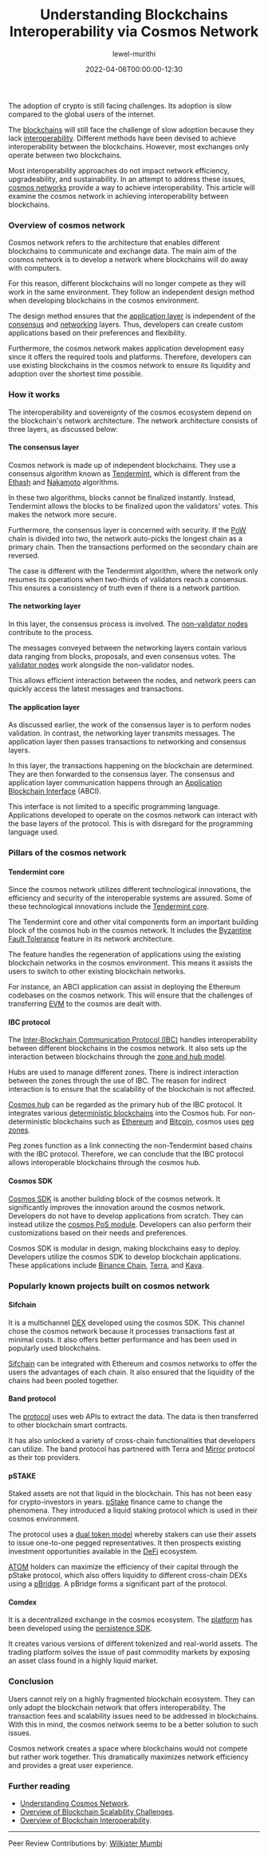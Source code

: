﻿---
layout: engineering-education
status: publish
published: true
url: /understanding-blockchains-interoperability-via-cosmos-network/
title: Understanding Blockchains Interoperability via Cosmos Network
description: This guide will discuss how to examine the cosmos network in achieving interoperability between blockchains.
author: lewel-murithi
date: 2022-04-06T00:00:00-12:30
topics: [Blockchain]
excerpt_separator: <!--more-->
images:

  - url: /engineering-education/understanding-blockchains-interoperability-via-cosmos-network/hero.jpg
    alt: Understanding Blockchains Interoperability via Cosmos Network Hero Image
---
The adoption of crypto is still facing challenges. Its adoption is slow compared to the global users of the internet.
<!--more-->
The [blockchains](https://www.ibm.com/topics/what-is-blockchain) will still face the challenge of slow adoption because they lack [interoperability](https://www.gemini.com/cryptopedia/why-is-interoperability-important-for-blockchain). Different methods have been devised to achieve interoperability between the blockchains. However, most exchanges only operate between two blockchains.

Most interoperability approaches do not impact network efficiency, upgradeability, and sustainability. In an attempt to address these issues, [cosmos networks](https://forkast.news/what-is-cosmos-the-internet-of-blockchains/) provide a way to achieve interoperability. This article will examine the cosmos network in achieving interoperability between blockchains.

### Overview of cosmos network
Cosmos network refers to the architecture that enables different blockchains to communicate and exchange data. The main aim of the cosmos network is to develop a network where blockchains will do away with computers.

For this reason, different blockchains will no longer compete as they will work in the same environment. They follow an independent design method when developing blockchains in the cosmos environment.

The design method ensures that the [application layer](https://coinmarketcap.com/alexandria/article/what-are-application-layer-protocols) is independent of the [consensus](https://www.coindesk.com/markets/2017/03/04/a-short-guide-to-blockchain-consensus-protocols/) and [networking](https://www.researchgate.net/figure/The-network-layer-of-a-blockchain-system-is-characterized-by-the-P2P-network-topology_fig1_327484523) layers. Thus, developers can create custom applications based on their preferences and flexibility.

Furthermore, the cosmos network makes application development easy since it offers the required tools and platforms. Therefore, developers can use existing blockchains in the cosmos network to ensure its liquidity and adoption over the shortest time possible.

### How it works
The interoperability and sovereignty of the cosmos ecosystem depend on the blockchain's network architecture. The network architecture consists of three layers, as discussed below:

#### The consensus layer
Cosmos network is made up of independent blockchains. They use a consensus algorithm known as [Tendermint](https://blog.cosmos.network/tendermint-explained-bringing-bft-based-pos-to-the-public-blockchain-domain-f22e274a0fdb), which is different from the [Ethash](https://academy.bit2me.com/en/what-is-the-algorithm-of-ethash-mining/) and [Nakamoto](https://medium.com/nakamo-to/nakamoto-consensus-21cd304f96ff) algorithms.

In these two algorithms, blocks cannot be finalized instantly. Instead, Tendermint allows the blocks to be finalized upon the validators' votes. This makes the network more secure.

Furthermore, the consensus layer is concerned with security. If the [PoW](https://www.fool.com/investing/stock-market/market-sectors/financials/cryptocurrency-stocks/proof-of-work) chain is divided into two, the network auto-picks the longest chain as a primary chain. Then the transactions performed on the secondary chain are reversed.

The case is different with the Tendermint algorithm, where the network only resumes its operations when two-thirds of validators reach a consensus. This ensures a consistency of truth even if there is a network partition.

#### The networking layer
In this layer, the consensus process is involved. The [non-validator nodes](https://loomx.io/developers/en/non-validator-node.html#validator-and-non-validator-nodes) contribute to the process.

The messages conveyed between the networking layers contain various data ranging from blocks, proposals, and even consensus votes. The [validator nodes](https://learn.radixdlt.com/article/what-is-a-validator-node) work alongside the non-validator nodes.

This allows efficient interaction between the nodes, and network peers can quickly access the latest messages and transactions.

#### The application layer
As discussed earlier, the work of the consensus layer is to perform nodes validation. In contrast, the networking layer transmits messages. The application layer then passes transactions to networking and consensus layers.

In this layer, the transactions happening on the blockchain are determined. They are then forwarded to the consensus layer. The consensus and application layer communication happens through an [Application Blockchain Interface](https://blog.cosmos.network/abci-the-application-blockchain-interface-f1bd8278cdd7) (ABCI).

This interface is not limited to a specific programming language. Applications developed to operate on the cosmos network can interact with the base layers of the protocol. This is with disregard for the programming language used.

### Pillars of the cosmos network
#### Tendermint core
Since the cosmos network utilizes different technological innovations, the efficiency and security of the interoperable systems are assured. Some of these technological innovations include the [Tendermint core](https://tendermint.com/core/).

The Tendermint core and other vital components form an important building block of the cosmos hub in the cosmos network. It includes the [Byzantine Fault Tolerance](https://www.fool.com/investing/stock-market/market-sectors/financials/cryptocurrency-stocks/byzantine-fault-tolerance) feature in its network architecture.

The feature handles the regeneration of applications using the existing blockchain networks in the cosmos environment. This means it assists the users to switch to other existing blockchain networks.

For instance, an ABCI application can assist in deploying the Ethereum codebases on the cosmos network. This will ensure that the challenges of transferring [EVM](https://ethereum.org/en/developers/docs/evm/) to the cosmos are dealt with.

#### IBC protocol
The [Inter‑Blockchain Communication Protocol (IBC)](https://ibcprotocol.org/) handles interoperability between different blockchains in the cosmos network. It also sets up the interaction between blockchains through the [zone and hub model](https://www.preethikasireddy.com/post/how-does-cosmos-work-how-does-it-compare-to-bitcoin-and-ethereum-part-2).

Hubs are used to manage different zones. There is indirect interaction between the zones through the use of IBC. The reason for indirect interaction is to ensure that the scalability of the blockchain is not affected.

[Cosmos hub](https://hub.cosmos.network/main/hub-overview/overview.html) can be regarded as the primary hub of the IBC protocol. It integrates various [deterministic blockchains](https://alacritys.net/2020/07/03/what-is-determinism-in-a-blockchain-network/) into the Cosmos hub. For non-deterministic blockchains such as [Ethereum](https://ethereum.org/en/) and [Bitcoin](https://bitcoin.org/en/), cosmos uses [peg zones](https://blog.cosmos.network/the-internet-of-blockchains-how-cosmos-does-interoperability-starting-with-the-ethereum-peg-zone-8744d4d2bc3f#:~:text=A%20peg%20zone%20is%20an,chains%20like%20Bitcoin%20or%20Ethereum.).

Peg zones function as a link connecting the non-Tendermint based chains with the IBC protocol. Therefore, we can conclude that the IBC protocol allows interoperable blockchains through the cosmos hub.

#### Cosmos SDK
[Cosmos SDK](https://v1.cosmos.network/sdk) is another building block of the cosmos network. It significantly improves the innovation around the cosmos network. Developers do not have to develop applications from scratch. They can instead utilize the [cosmos PoS module](https://runtimeverification.com/blog/cosmos-modules-documentation/). Developers can also perform their customizations based on their needs and preferences.

Cosmos SDK is modular in design, making blockchains easy to deploy. Developers utilize the cosmos SDK to develop blockchain applications. These applications include [Binance Chain](https://www.binance.com/en), [Terra](https://www.terra.money/), and [Kava](https://www.kava.io/).

### Popularly known projects built on cosmos network
#### Sifchain
It is a multichannel [DEX](https://www.coinbase.com/learn/crypto-basics/what-is-a-dex) developed using the cosmos SDK. This channel chose the cosmos network because it processes transactions fast at minimal costs. It also offers better performance and has been used in popularly used blockchains.

[Sifchain](https://sifchain.finance/) can be integrated with Ethereum and cosmos networks to offer the users the advantages of each chain. It also ensured that the liquidity of the chains had been pooled together.

#### Band protocol
The [protocol](https://bandprotocol.com/bandchain) uses web APIs to extract the data. The data is then transferred to other blockchain smart contracts.

It has also unlocked a variety of cross-chain functionalities that developers can utilize. The band protocol has partnered with Terra and [Mirror](https://www.mirror.finance/) protocol as their top providers.

#### pSTAKE
Staked assets are not that liquid in the blockchain. This has not been easy for crypto-investors in years. [pStake](https://pstake.finance/) finance came to change the phenomena. They introduced a liquid staking protocol which is used in their cosmos environment.

The protocol uses a [dual token model](https://phemex.com/academy/what-is-the-dual-token-model) whereby stakers can use their assets to issue one-to-one pegged representatives. It then prospects existing investment opportunities available in the [DeFi](https://www.coinbase.com/learn/crypto-basics/what-is-defi) ecosystem.

[ATOM](https://www.kraken.com/learn/what-is-cosmos-atom) holders can maximize the efficiency of their capital through the pStake protocol, which also offers liquidity to different cross-chain DEXs using a [pBridge](https://docs.pstake.finance/Asset_Issuance_using_the_Bridge/). A pBridge forms a significant part of the protocol.

#### Comdex
It is a decentralized exchange in the cosmos ecosystem. The [platform](https://comdex.one/home) has been developed using the [persistence SDK](https://medium.com/@idiojames99/all-there-is-to-know-about-persistence-sdk-and-persistence-dapp-s-842dda7749a2).

It creates various versions of different tokenized and real-world assets. The trading platform solves the issue of past commodity markets by exposing an asset class found in a highly liquid market.

### Conclusion
Users cannot rely on a highly fragmented blockchain ecosystem. They can only adopt the blockchain network that offers interoperability. The transaction fees and scalability issues need to be addressed in blockchains. With this in mind, the cosmos network seems to be a better solution to such issues.

Cosmos network creates a space where blockchains would not compete but rather work together. This dramatically maximizes network efficiency and provides a great user experience.

### Further reading
- [Understanding Cosmos Network](https://medium.com/onomy-protocol/understanding-cosmos-the-internet-of-blockchains-fc3aa25689a0).
- [Overview of Blockchain Scalability Challenges](https://101blockchains.com/blockchain-scalability-challenges/).
- [Overview of Blockchain Interoperability](https://www.analyticssteps.com/blogs/all-about-blockchain-interoperability-2022).

---
Peer Review Contributions by: [Wilkister Mumbi](/engineering-education/authors/wilkister-mumbi/)

